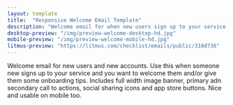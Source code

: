 ```yaml
---
layout: template
title:  "Responsive Welcome Email Template"
description: "Welcome email for when new users sign up to your service and you want to onboard them. Responsive, tested with mobile and desktop devices, Gmail, Outlook, Apple Mail, Yahoo and more. Ready to use with your email service provider."
desktop-preview: "/img/preview-welcome-desktop-hd.jpg"
mobile-preview: "/img/preview-welcome-mobile-hd.jpg"
litmus-preview: "https://litmus.com/checklist/emails/public/310d736"
---
```


<p>Welcome email for new users and new accounts. Use this when someone new signs up to your service and you want to welcome them and/or give them some onboarding tips. Includes full width image banner, primary adn secondary call to actions, social sharing icons and app store buttons. Nice and usable on mobile too.</p>



